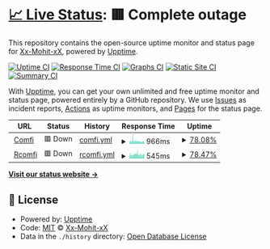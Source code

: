 # [📈 Live Status](https://Xx-Mohit-xX.github.io/Uptimemoon): <!--live status--> **🟥 Complete outage**

This repository contains the open-source uptime monitor and status page for [Xx-Mohit-xX](https://moonbow-91.carrd.co/), powered by [Upptime](https://github.com/upptime/upptime).

[![Uptime CI](https://github.com/Xx-Mohit-xX/Uptimemoon/workflows/Uptime%20CI/badge.svg)](https://github.com/Xx-Mohit-xX/Uptimemoon/actions?query=workflow%3A%22Uptime+CI%22)
[![Response Time CI](https://github.com/Xx-Mohit-xX/Uptimemoon/workflows/Response%20Time%20CI/badge.svg)](https://github.com/Xx-Mohit-xX/Uptimemoon/actions?query=workflow%3A%22Response+Time+CI%22)
[![Graphs CI](https://github.com/Xx-Mohit-xX/Uptimemoon/workflows/Graphs%20CI/badge.svg)](https://github.com/Xx-Mohit-xX/Uptimemoon/actions?query=workflow%3A%22Graphs+CI%22)
[![Static Site CI](https://github.com/Xx-Mohit-xX/Uptimemoon/workflows/Static%20Site%20CI/badge.svg)](https://github.com/Xx-Mohit-xX/Uptimemoon/actions?query=workflow%3A%22Static+Site+CI%22)
[![Summary CI](https://github.com/Xx-Mohit-xX/Uptimemoon/workflows/Summary%20CI/badge.svg)](https://github.com/Xx-Mohit-xX/Uptimemoon/actions?query=workflow%3A%22Summary+CI%22)

With [Upptime](https://upptime.js.org), you can get your own unlimited and free uptime monitor and status page, powered entirely by a GitHub repository. We use [Issues](https://github.com/Xx-Mohit-xX/Uptimemoon/issues) as incident reports, [Actions](https://github.com/Xx-Mohit-xX/Uptimemoon/actions) as uptime monitors, and [Pages](https://Xx-Mohit-xX.github.io/Uptimemoon) for the status page.

<!--start: status pages-->
<!-- This summary is generated by Upptime (https://github.com/upptime/upptime) -->
<!-- Do not edit this manually, your changes will be overwritten -->
<!-- prettier-ignore -->
| URL | Status | History | Response Time | Uptime |
| --- | ------ | ------- | ------------- | ------ |
| <img alt="" src="https://icons.duckduckgo.com/ip3/comfibot.ml.ico" height="13"> [Comfi](https://comfibot.ml) | 🟥 Down | [comfi.yml](https://github.com/Xx-Mohit-xX/Uptimemoon/commits/HEAD/history/comfi.yml) | <details><summary><img alt="Response time graph" src="./graphs/comfi/response-time-week.png" height="20"> 966ms</summary><br><a href="https://Xx-Mohit-xX.github.io/Uptimemoon/history/comfi"><img alt="Response time 4245" src="https://img.shields.io/endpoint?url=https%3A%2F%2Fraw.githubusercontent.com%2FXx-Mohit-xX%2FUptimemoon%2FHEAD%2Fapi%2Fcomfi%2Fresponse-time.json"></a><br><a href="https://Xx-Mohit-xX.github.io/Uptimemoon/history/comfi"><img alt="24-hour response time 826" src="https://img.shields.io/endpoint?url=https%3A%2F%2Fraw.githubusercontent.com%2FXx-Mohit-xX%2FUptimemoon%2FHEAD%2Fapi%2Fcomfi%2Fresponse-time-day.json"></a><br><a href="https://Xx-Mohit-xX.github.io/Uptimemoon/history/comfi"><img alt="7-day response time 966" src="https://img.shields.io/endpoint?url=https%3A%2F%2Fraw.githubusercontent.com%2FXx-Mohit-xX%2FUptimemoon%2FHEAD%2Fapi%2Fcomfi%2Fresponse-time-week.json"></a><br><a href="https://Xx-Mohit-xX.github.io/Uptimemoon/history/comfi"><img alt="30-day response time 1395" src="https://img.shields.io/endpoint?url=https%3A%2F%2Fraw.githubusercontent.com%2FXx-Mohit-xX%2FUptimemoon%2FHEAD%2Fapi%2Fcomfi%2Fresponse-time-month.json"></a><br><a href="https://Xx-Mohit-xX.github.io/Uptimemoon/history/comfi"><img alt="1-year response time 4245" src="https://img.shields.io/endpoint?url=https%3A%2F%2Fraw.githubusercontent.com%2FXx-Mohit-xX%2FUptimemoon%2FHEAD%2Fapi%2Fcomfi%2Fresponse-time-year.json"></a></details> | <details><summary><a href="https://Xx-Mohit-xX.github.io/Uptimemoon/history/comfi">78.08%</a></summary><a href="https://Xx-Mohit-xX.github.io/Uptimemoon/history/comfi"><img alt="All-time uptime 94.28%" src="https://img.shields.io/endpoint?url=https%3A%2F%2Fraw.githubusercontent.com%2FXx-Mohit-xX%2FUptimemoon%2FHEAD%2Fapi%2Fcomfi%2Fuptime.json"></a><br><a href="https://Xx-Mohit-xX.github.io/Uptimemoon/history/comfi"><img alt="24-hour uptime 86.45%" src="https://img.shields.io/endpoint?url=https%3A%2F%2Fraw.githubusercontent.com%2FXx-Mohit-xX%2FUptimemoon%2FHEAD%2Fapi%2Fcomfi%2Fuptime-day.json"></a><br><a href="https://Xx-Mohit-xX.github.io/Uptimemoon/history/comfi"><img alt="7-day uptime 78.08%" src="https://img.shields.io/endpoint?url=https%3A%2F%2Fraw.githubusercontent.com%2FXx-Mohit-xX%2FUptimemoon%2FHEAD%2Fapi%2Fcomfi%2Fuptime-week.json"></a><br><a href="https://Xx-Mohit-xX.github.io/Uptimemoon/history/comfi"><img alt="30-day uptime 81.47%" src="https://img.shields.io/endpoint?url=https%3A%2F%2Fraw.githubusercontent.com%2FXx-Mohit-xX%2FUptimemoon%2FHEAD%2Fapi%2Fcomfi%2Fuptime-month.json"></a><br><a href="https://Xx-Mohit-xX.github.io/Uptimemoon/history/comfi"><img alt="1-year uptime 94.28%" src="https://img.shields.io/endpoint?url=https%3A%2F%2Fraw.githubusercontent.com%2FXx-Mohit-xX%2FUptimemoon%2FHEAD%2Fapi%2Fcomfi%2Fuptime-year.json"></a></details>
| <img alt="" src="https://icons.duckduckgo.com/ip3/comfi-bot.xx-mohit-xx.repl.co.ico" height="13"> [Rcomfi](https://comfi-bot.xx-mohit-xx.repl.co) | 🟥 Down | [rcomfi.yml](https://github.com/Xx-Mohit-xX/Uptimemoon/commits/HEAD/history/rcomfi.yml) | <details><summary><img alt="Response time graph" src="./graphs/rcomfi/response-time-week.png" height="20"> 545ms</summary><br><a href="https://Xx-Mohit-xX.github.io/Uptimemoon/history/rcomfi"><img alt="Response time 1226" src="https://img.shields.io/endpoint?url=https%3A%2F%2Fraw.githubusercontent.com%2FXx-Mohit-xX%2FUptimemoon%2FHEAD%2Fapi%2Frcomfi%2Fresponse-time.json"></a><br><a href="https://Xx-Mohit-xX.github.io/Uptimemoon/history/rcomfi"><img alt="24-hour response time 529" src="https://img.shields.io/endpoint?url=https%3A%2F%2Fraw.githubusercontent.com%2FXx-Mohit-xX%2FUptimemoon%2FHEAD%2Fapi%2Frcomfi%2Fresponse-time-day.json"></a><br><a href="https://Xx-Mohit-xX.github.io/Uptimemoon/history/rcomfi"><img alt="7-day response time 545" src="https://img.shields.io/endpoint?url=https%3A%2F%2Fraw.githubusercontent.com%2FXx-Mohit-xX%2FUptimemoon%2FHEAD%2Fapi%2Frcomfi%2Fresponse-time-week.json"></a><br><a href="https://Xx-Mohit-xX.github.io/Uptimemoon/history/rcomfi"><img alt="30-day response time 1459" src="https://img.shields.io/endpoint?url=https%3A%2F%2Fraw.githubusercontent.com%2FXx-Mohit-xX%2FUptimemoon%2FHEAD%2Fapi%2Frcomfi%2Fresponse-time-month.json"></a><br><a href="https://Xx-Mohit-xX.github.io/Uptimemoon/history/rcomfi"><img alt="1-year response time 1226" src="https://img.shields.io/endpoint?url=https%3A%2F%2Fraw.githubusercontent.com%2FXx-Mohit-xX%2FUptimemoon%2FHEAD%2Fapi%2Frcomfi%2Fresponse-time-year.json"></a></details> | <details><summary><a href="https://Xx-Mohit-xX.github.io/Uptimemoon/history/rcomfi">78.47%</a></summary><a href="https://Xx-Mohit-xX.github.io/Uptimemoon/history/rcomfi"><img alt="All-time uptime 63.30%" src="https://img.shields.io/endpoint?url=https%3A%2F%2Fraw.githubusercontent.com%2FXx-Mohit-xX%2FUptimemoon%2FHEAD%2Fapi%2Frcomfi%2Fuptime.json"></a><br><a href="https://Xx-Mohit-xX.github.io/Uptimemoon/history/rcomfi"><img alt="24-hour uptime 86.55%" src="https://img.shields.io/endpoint?url=https%3A%2F%2Fraw.githubusercontent.com%2FXx-Mohit-xX%2FUptimemoon%2FHEAD%2Fapi%2Frcomfi%2Fuptime-day.json"></a><br><a href="https://Xx-Mohit-xX.github.io/Uptimemoon/history/rcomfi"><img alt="7-day uptime 78.47%" src="https://img.shields.io/endpoint?url=https%3A%2F%2Fraw.githubusercontent.com%2FXx-Mohit-xX%2FUptimemoon%2FHEAD%2Fapi%2Frcomfi%2Fuptime-week.json"></a><br><a href="https://Xx-Mohit-xX.github.io/Uptimemoon/history/rcomfi"><img alt="30-day uptime 81.23%" src="https://img.shields.io/endpoint?url=https%3A%2F%2Fraw.githubusercontent.com%2FXx-Mohit-xX%2FUptimemoon%2FHEAD%2Fapi%2Frcomfi%2Fuptime-month.json"></a><br><a href="https://Xx-Mohit-xX.github.io/Uptimemoon/history/rcomfi"><img alt="1-year uptime 63.30%" src="https://img.shields.io/endpoint?url=https%3A%2F%2Fraw.githubusercontent.com%2FXx-Mohit-xX%2FUptimemoon%2FHEAD%2Fapi%2Frcomfi%2Fuptime-year.json"></a></details>

<!--end: status pages-->

[**Visit our status website →**](https://Xx-Mohit-xX.github.io/Uptimemoon)

## 📄 License

- Powered by: [Upptime](https://github.com/upptime/upptime)
- Code: [MIT](./LICENSE) © [Xx-Mohit-xX](https://moonbow-91.carrd.co/)
- Data in the `./history` directory: [Open Database License](https://opendatacommons.org/licenses/odbl/1-0/)
